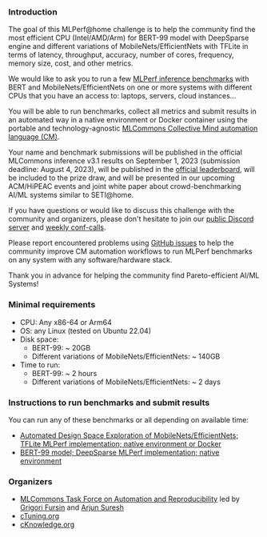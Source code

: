 ### Introduction

The goal of this MLPerf@home challenge is to help the community find 
the most efficient CPU (Intel/AMD/Arm) for BERT-99 model with DeepSparse engine 
and different variations of MobileNets/EfficientNets with TFLite
in terms of latency, throughput, accuracy, number of cores, frequency, memory size, cost, and other metrics.

We would like to ask you to run a few [MLPerf inference benchmarks](https://arxiv.org/abs/1911.02549) 
with BERT and MobileNets/EfficientNets on one or more systems with different CPUs
that you have an access to: laptops, servers, cloud instances...

You will be able to run benchmarks, collect all metrics and submit results in an automated way 
in a native environment or Docker container using the portable and technology-agnostic 
[MLCommons Collective Mind automation language (CM)](https://doi.org/10.5281/zenodo.8105339).

Your name and benchmark submissions will be published in the official MLCommons inference v3.1 results
on September 1, 2023 (submission deadline: August 4, 2023), 
will be published in the [official leaderboard](https://access.cknowledge.org/playground/?action=contributors),
will be included to the prize draw, and will be presented in our upcoming ACM/HiPEAC events 
and joint white paper about crowd-benchmarking AI/ML systems similar to SETI@home.

If you have questions or would like to discuss this challenge with the community and organizers, 
please don't hesitate to join our [public Discord server](https://discord.gg/JjWNWXKxwT)
and [weekly conf-calls](https://docs.google.com/document/d/1zMNK1m_LhWm6jimZK6YE05hu4VH9usdbKJ3nBy-ZPAw/edit).

Please report encountered problems using [GitHub issues](https://github.com/mlcommons/ck)
to help the community improve CM automation workflows to run MLPerf benchmarks on any system with any software/hardware stack.

Thank you in advance for helping the community find Pareto-efficient AI/ML Systems!

### Minimal requirements

* CPU: Any x86-64 or Arm64
* OS: any Linux (tested on Ubuntu 22.04)
* Disk space: 
  * BERT-99: ~ 20GB
  * Different variations of MobileNets/EfficientNets: ~ 140GB
* Time to run:
  * BERT-99: ~ 2 hours
  * Different variations of MobileNets/EfficientNets: ~ 2 days

### Instructions to run benchmarks and submit results

You can run any of these benchmarks or all depending on available time:

* [Automated Design Space Exploration of MobileNets/EfficientNets; TFLite MLPerf implementation; native environment or Docker]()
* [BERT-99 model; DeepSparse MLPerf implementation; native environment]()

### Organizers

* [MLCommons Task Force on Automation and Reproducibility](https://cKnowledge.org/mlcommons-taskforce) 
  led by [Grigori Fursin](https://cKnowledge.org/gfursin) and [Arjun Suresh](https://www.linkedin.com/in/arjunsuresh)
* [cTuning.org](https://www.linkedin.com/company/ctuning-foundation)
* [cKnowledge.org](https://www.linkedin.com/company/cknowledge)
